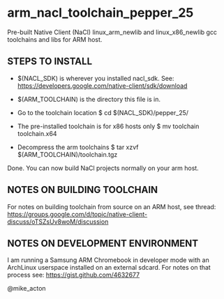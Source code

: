 arm_nacl_toolchain_pepper_25
============================
Pre-built Native Client (NaCl) linux_arm_newlib and linux_x86_newlib gcc toolchains and libs for ARM host.

STEPS TO INSTALL
----------------
* $(NACL_SDK) is wherever you installed nacl_sdk. See: https://developers.google.com/native-client/sdk/download
* $(ARM_TOOLCHAIN) is the directory this file is in.

* Go to the toolchain location
    $ cd $(NACL_SDK)/pepper_25/               

* The pre-installed toolchain is for x86 hosts only
    $ mv toolchain toolchain.x64              

* Decompress the arm toolchains 
    $ tar xzvf $(ARM_TOOLCHAIN)/toolchain.tgz 

Done. You can now build NaCl projects normally on your arm host.


NOTES ON BUILDING TOOLCHAIN
---------------------------
For notes on building toolchain from source on an ARM host, see thread: https://groups.google.com/d/topic/native-client-discuss/oTSZsUv8woM/discussion


NOTES ON DEVELOPMENT ENVIRONMENT
--------------------------------
I am running a Samsung ARM Chromebook in developer mode with an ArchLinux userspace installed on an external sdcard.
For notes on that process see: https://gist.github.com/4632677


@mike_acton
